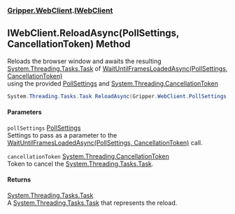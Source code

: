 ### [Gripper.WebClient](Gripper_WebClient.md 'Gripper.WebClient').[IWebClient](Gripper_WebClient_IWebClient.md 'Gripper.WebClient.IWebClient')
## IWebClient.ReloadAsync(PollSettings, CancellationToken) Method
Reloads the browser window and awaits the resulting [System.Threading.Tasks.Task](https://docs.microsoft.com/en-us/dotnet/api/System.Threading.Tasks.Task 'System.Threading.Tasks.Task') of [WaitUntilFramesLoadedAsync(PollSettings, CancellationToken)](Gripper_WebClient_IWebClient_WaitUntilFramesLoadedAsync(Gripper_WebClient_PollSettings_System_Threading_CancellationToken).md 'Gripper.WebClient.IWebClient.WaitUntilFramesLoadedAsync(Gripper.WebClient.PollSettings, System.Threading.CancellationToken)')  
using the provided [PollSettings](Gripper_WebClient_PollSettings.md 'Gripper.WebClient.PollSettings') and [System.Threading.CancellationToken](https://docs.microsoft.com/en-us/dotnet/api/System.Threading.CancellationToken 'System.Threading.CancellationToken')
```csharp
System.Threading.Tasks.Task ReloadAsync(Gripper.WebClient.PollSettings pollSettings, System.Threading.CancellationToken cancellationToken);
```
#### Parameters
<a name='Gripper_WebClient_IWebClient_ReloadAsync(Gripper_WebClient_PollSettings_System_Threading_CancellationToken)_pollSettings'></a>
`pollSettings` [PollSettings](Gripper_WebClient_PollSettings.md 'Gripper.WebClient.PollSettings')  
Settings to pass as a parameter to the [WaitUntilFramesLoadedAsync(PollSettings, CancellationToken)](Gripper_WebClient_IWebClient_WaitUntilFramesLoadedAsync(Gripper_WebClient_PollSettings_System_Threading_CancellationToken).md 'Gripper.WebClient.IWebClient.WaitUntilFramesLoadedAsync(Gripper.WebClient.PollSettings, System.Threading.CancellationToken)') call.
  
<a name='Gripper_WebClient_IWebClient_ReloadAsync(Gripper_WebClient_PollSettings_System_Threading_CancellationToken)_cancellationToken'></a>
`cancellationToken` [System.Threading.CancellationToken](https://docs.microsoft.com/en-us/dotnet/api/System.Threading.CancellationToken 'System.Threading.CancellationToken')  
Token to cancel the [System.Threading.Tasks.Task](https://docs.microsoft.com/en-us/dotnet/api/System.Threading.Tasks.Task 'System.Threading.Tasks.Task').
  
#### Returns
[System.Threading.Tasks.Task](https://docs.microsoft.com/en-us/dotnet/api/System.Threading.Tasks.Task 'System.Threading.Tasks.Task')  
A [System.Threading.Tasks.Task](https://docs.microsoft.com/en-us/dotnet/api/System.Threading.Tasks.Task 'System.Threading.Tasks.Task') that represents the reload.
